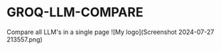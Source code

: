 # GROQ-LLM-COMPARE
Compare all LLM's in a single page 
![My logo](Screenshot 2024-07-27 213557.png)
